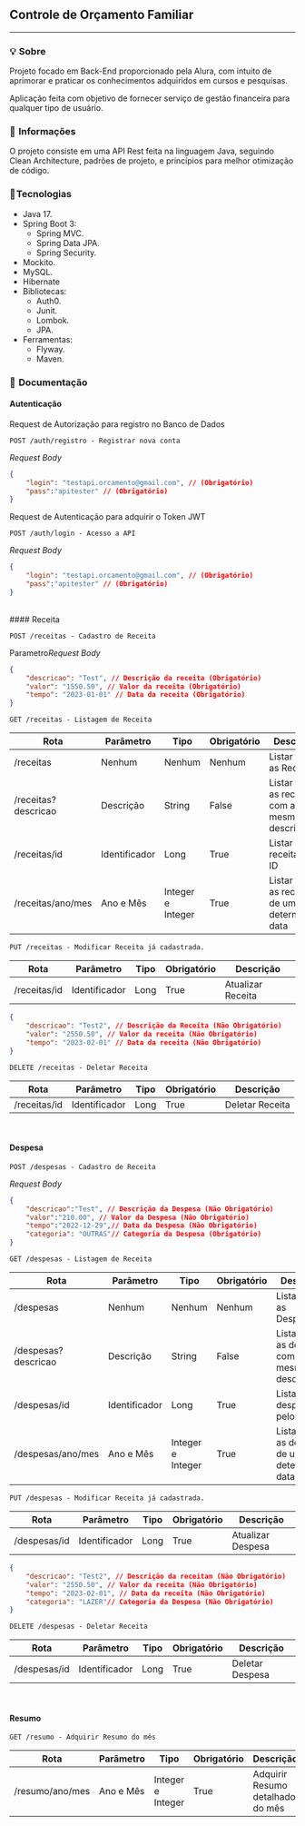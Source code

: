 <h2>
    Controle de Orçamento Familiar
</h2>

---
### 💡  Sobre
Projeto focado em Back-End proporcionado pela Alura, com intuito de aprimorar e praticar os conhecimentos adquiridos em cursos e pesquisas.

Aplicação feita com objetivo de fornecer serviço de gestão financeira para qualquer tipo de usuário.

### 💬  Informações
O projeto consiste em uma API Rest feita na linguagem Java, seguindo Clean Architecture, padrões de projeto, e princípios para melhor otimização de código.

### 🧠 Tecnologias
- Java 17.
- Spring Boot 3:
    - Spring MVC.
    - Spring Data JPA.
    - Spring Security.
- Mockito.
- MySQL.
- Hibernate
- Bibliotecas:
    - Auth0.
    - Junit.
    - Lombok.
    - JPA.
- Ferramentas:
    - Flyway.
    - Maven.

### 📃  Documentação
#### Autenticação

Request de Autorização para registro no Banco de Dados

    POST /auth/registro - Registrar nova conta


*Request Body*
~~~ JSON
{
    "login": "testapi.orcamento@gmail.com", // (Obrigatório)
    "pass":"apitester" // (Obrigatório)
}
~~~

Request de Autenticação para adquirir o Token JWT

    POST /auth/login - Acesso a API


*Request Body*
~~~ JSON
{
    "login": "testapi.orcamento@gmail.com", // (Obrigatório)
    "pass":"apitester" // (Obrigatório)
}
~~~
<br>
#### Receita

    POST /receitas - Cadastro de Receita

Parametro*Request Body*
~~~ JSON
{
    "descricao": "Test", // Descrição da receita (Obrigatório)
    "valor": "1550.50", // Valor da receita (Obrigatório)
    "tempo": "2023-01-01" // Data da receita (Obrigatório)
}
~~~

    GET /receitas - Listagem de Receita

| Rota  | Parâmetro  | Tipo | Obrigatório | Descrição|
| ----- | ---------- | ---- | ----------- | -------- |
| /receitas | Nenhum | Nenhum | Nenhum | Listar todas as Receitas|
| /receitas?descricao  | Descrição | String | False |Listar todas as receitas com a mesma descrição |
| /receitas/id | Identificador | Long | True | Listar receita pelo ID |
| /receitas/ano/mes | Ano e Mês | Integer e Integer| True | Listar todas as receitas de uma determinada data |


    PUT /receitas - Modificar Receita já cadastrada.

| Rota  | Parâmetro  | Tipo | Obrigatório | Descrição|
| ----- | ---------- | ---- | ----------- | -------- |
| /receitas/id | Identificador | Long | True | Atualizar Receita |

~~~ JSON
{
    "descricao": "Test2", // Descrição da Receita (Não Obrigatório)
    "valor": "2550.50", // Valor da receita (Não Obrigatório)
    "tempo": "2023-02-01" // Data da receita (Não Obrigatório)
}
~~~

    DELETE /receitas - Deletar Receita

| Rota  | Parâmetro  | Tipo | Obrigatório | Descrição|
| ----- | ---------- | ---- | ----------- | -------- |
| /receitas/id | Identificador | Long | True | Deletar Receita |

<br>

#### Despesa


    POST /despesas - Cadastro de Receita

*Request Body*
~~~ JSON
{
    "descricao":"Test", // Descrição da Despesa (Não Obrigatório)
    "valor":"210.00", // Valor da Despesa (Não Obrigatório)
    "tempo":"2022-12-29",// Data da Despesa (Não Obrigatório)
    "categoria": "OUTRAS"// Categoria da Despesa (Obrigatório)
}

~~~

    GET /despesas - Listagem de Receita

| Rota  | Parâmetro  | Tipo | Obrigatório | Descrição|
| ----- | ---------- | ---- | ----------- | -------- |
| /despesas | Nenhum | Nenhum | Nenhum | Listar todas as Despesas|
| /despesas?descricao  | Descrição | String | False |Listar todas as despesas com a mesma descrição |
| /despesas/id | Identificador | Long | True | Listar despesa pelo ID |
| /despesas/ano/mes | Ano e Mês | Integer e Integer| True | Listar todas as despesas de uma determinada data |


    PUT /despesas - Modificar Receita já cadastrada.

| Rota  | Parâmetro  | Tipo | Obrigatório | Descrição|
| ----- | ---------- | ---- | ----------- | -------- |
| /despesas/id | Identificador | Long | True | Atualizar Despesa |

~~~ JSON
{
    "descricao": "Test2", // Descrição da receitan (Não Obrigatório)
    "valor": "2550.50", // Valor da receita (Não Obrigatório)
    "tempo": "2023-02-01", // Data da receita (Não Obrigatório)
    "categoria": "LAZER"// Categoria da Despesa (Não Obrigatório)
}
~~~

    DELETE /despesas - Deletar Receita

| Rota  | Parâmetro  | Tipo | Obrigatório | Descrição|
| ----- | ---------- | ---- | ----------- | -------- |
| /despesas/id | Identificador | Long | True | Deletar Despesa |

<br>

#### Resumo

    GET /resumo - Adquirir Resumo do mês

| Rota  | Parâmetro  | Tipo | Obrigatório | Descrição|
| ----- | ---------- | ---- | ----------- | -------- |
| /resumo/ano/mes | Ano e Mês | Integer e Integer | True | Adquirir Resumo detalhado do mês |
